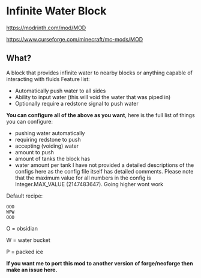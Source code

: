 # Infinite Water Block
https://modrinth.com/mod/MOD

https://www.curseforge.com/minecraft/mc-mods/MOD



## What?
A block that provides infinite water to nearby blocks or anything capable of interacting with fluids
Feature list:
- Automatically push water to all sides
- Ability to input water (this will void the water that was piped in)
- Optionally require a redstone signal to push water

**You can configure all of the above as you want**, here is the full list of things you can configure:
- pushing water automatically
- requiring redstone to push
- accepting (voiding) water
- amount to push
- amount of tanks the block has
- water amount per tank
I have not provided a detailed descriptions of the configs here as the config file itself has detailed comments.
Please note that the maximum value for all numbers in the config is Integer.MAX_VALUE (2147483647). Going higher wont work


Default recipe:
```
OOO
WPW
OOO
```
O = obsidian

W = water bucket

P = packed ice

**If you want me to port this mod to another version of forge/neoforge then make an issue here.**
